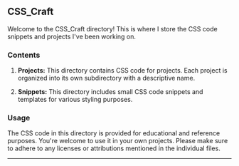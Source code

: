 ## CSS_Craft


Welcome to the CSS_Craft directory! This is where I store the CSS code snippets and projects I've been working on.


### Contents


1. **Projects:** This directory contains CSS code for projects. Each project is organized into its own subdirectory with a descriptive name.


2. **Snippets:** This directory includes small CSS code snippets and templates for various styling purposes.


### Usage


The CSS code in this directory is provided for educational and reference purposes. You're welcome to use it in your own projects. Please make sure to adhere to any licenses or attributions mentioned in the individual files.


---
